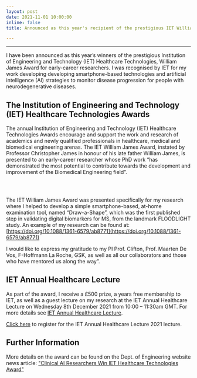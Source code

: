 ```yaml
---
layout: post
date: 2021-11-01 10:00:00
inline: false
title: Announced as this year's recipient of the prestigious IET William James Award 🥳. 

---
```

***

I have been announced as this year’s winners of the prestigious Institution of Engineering and Technology (IET) Healthcare Technologies, William James Award for early-career researchers. I was recognised by IET for my work developing developing smartphone-based technologies and artificial intelligence (AI) strategies to monitor disease progression for people with neurodegenerative diseases. 

## The Institution of Engineering and Technology (IET) Healthcare Technologies Awards
The annual Institution of Engineering and Technology (IET) Healthcare Technologies Awards encourage and support the work and research of academics and newly qualified professionals in healthcare, medical and biomedical engineering arenas. The IET William James Award, instated by Professor Christopher James in honour of his late father William James, is presented to an early-career researcher whose PhD work “has demonstrated the most potential to contribute towards the development and improvement of the Biomedical Engineering field”. 

<div class="row">
    <div class="col-sm mt-3 mt-md-0">
        <img class="img-fluid rounded z-depth-1" src="{{ '/assets/img/IET_news-clipping.png' | relative_url }}" alt="" title="IET"/>
    </div>
</div>
<p>&nbsp;</p>

The IET William James Award was presented specifically for my research where I helped to develop a simple smartphone-based, at-home examination tool, named “Draw-a-Shape”, which was the first published step in validating digital biomarkers for MS, from the landmark FLOODLIGHT study.  An example of my research can be found at: [https://doi.org/10.1088/1361-6579/ab8771](https://doi.org/10.1088/1361-6579/ab8771)

I would like to express my gratitude to my PI Prof. Clifton, Prof. Maarten De Vos, F-Hoffmann La Roche, GSK, as well as all our collaborators and those who have mentored us along the way”.

## IET Annual Healthcare Lecture
As part of the award, I receive a £500 prize, a years free membership to IET, as well as a guest lecture on my research at the IET Annual Healthcare Lecture on Wednesday 8th December 2021 from 10:00 – 11:30am GMT. For more details see 
[IET Annual Healthcare Lecture](https://www.theiet.org/impact-society/awards-scholarships/the-healthcare-technologies-student-and-early-career-awards/current-winners/).

[Click here](https://event.on24.com/wcc/r/3484311/E475DD15AD2797EFBC00E32454FE2429?partnerref=TNhub) to register for the IET Annual Healthcare Lecture 2021 lecture. 

## Further Information
More details on the award can be found on the Dept. of Engineering website news article: 
["Clinical AI Researchers Win IET Healthcare Technologies Award"](https://eng.ox.ac.uk/news/clinical-ai-researchers-win-iet-healthcare-technologies-award/)

